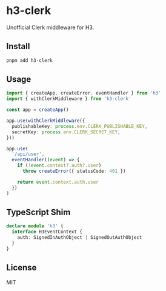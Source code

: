 # h3-clerk

Unofficial Clerk middleware for H3.

## Install

```bash
pnpm add h3-clerk
```

## Usage

```ts
import { createApp, createError, eventHandler } from 'h3'
import { withClerkMiddleware } from 'h3-clerk'

const app = createApp()

app.use(withClerkMiddleware({
  publishableKey: process.env.CLERK_PUBLISHABLE_KEY,
  secretKey: process.env.CLERK_SECRET_KEY,
}))

app.use(
  '/api/user',
  eventHandler((event) => {
    if (!event.context?.auth?.user)
      throw createError({ statusCode: 401 })

    return event.context.auth.user
  })
)
```

## TypeScript Shim

```ts
declare module 'h3' {
  interface H3EventContext {
    auth: SignedInAuthObject | SignedOutAuthObject
  }
}
```

## License

MIT
